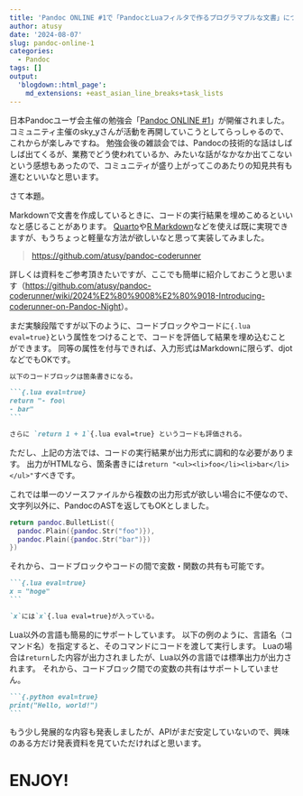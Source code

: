 ```yaml
---
title: 'Pandoc ONLINE #1で「PandocとLuaフィルタで作るプログラマブルな文書」について発表しました'
author: atusy
date: '2024-08-07'
slug: pandoc-online-1
categories:
  - Pandoc
tags: []
output:
  'blogdown::html_page':
    md_extensions: +east_asian_line_breaks+task_lists
---
```



日本Pandocユーザ会主催の勉強会「[Pandoc ONLINE #1](https://pandoc-jp.connpass.com/event/323815/)」が開催されました。
コミュニティ主催のsky_yさんが活動を再開していこうとしてらっしゃるので、これからが楽しみですね。
勉強会後の雑談会では、Pandocの技術的な話はしばしば出てくるが、業務でどう使われているか、みたいな話がなかなか出てこないという感想もあったので、コミュニティが盛り上がってこのあたりの知見共有も進むといいなと思います。

さて本題。

Markdownで文書を作成しているときに、コードの実行結果を埋めこめるといいなと感じることがあります。
[Quarto](https://quarto.org/)や[R Markdown](https://rmarkdown.rstudio.com/)などを使えば既に実現できますが、もうちょっと軽量な方法が欲しいなと思って実装してみました。

> <https://github.com/atusy/pandoc-coderunner>

詳しくは資料をご参考頂きたいですが、ここでも簡単に紹介しておこうと思います（<https://github.com/atusy/pandoc-coderunner/wiki/2024%E2%80%9008%E2%80%9018-Introducing-coderunner-on-Pandoc-Night>）。

まだ実験段階ですが以下のように、コードブロックやコードに`{.lua eval=true}`という属性をつけることで、コードを評価して結果を埋め込むことができます。
同等の属性を付与できれば、入力形式はMarkdownに限らず、djotなどでもOKです。

```` markdown
以下のコードブロックは箇条書きになる。

```{.lua eval=true}
return "- foo\
- bar"
```

さらに `return 1 + 1`{.lua eval=true} というコードも評価される。
````

ただし、上記の方法では、コードの実行結果が出力形式に調和的な必要があります。
出力がHTMLなら、箇条書きには`return "<ul><li>foo</li><li>bar</li></ul>"`すべきです。

これでは単一のソースファイルから複数の出力形式が欲しい場合に不便なので、文字列以外に、PandocのASTを返してもOKとしました。

``` lua
return pandoc.BulletList({
  pandoc.Plain({pandoc.Str("foo")}),
  pandoc.Plain({pandoc.Str("bar")})
})
```

それから、コードブロックやコードの間で変数・関数の共有も可能です。

```` markdown
```{.lua eval=true}
x = "hoge"
```

`x`には`x`{.lua eval=true}が入っている。
````

Lua以外の言語も簡易的にサポートしています。
以下の例のように、言語名（コマンド名）を指定すると、そのコマンドにコードを渡して実行します。
Luaの場合は`return`した内容が出力されましたが、Lua以外の言語では標準出力が出力されます。
それから、コードブロック間での変数の共有はサポートしていません。

```` markdown
```{.python eval=true}
print("Hello, world!")
```
````

もう少し発展的な内容も発表しましたが、APIがまだ安定していないので、興味のある方だけ発表資料を見ていただければと思います。

# ENJOY!
